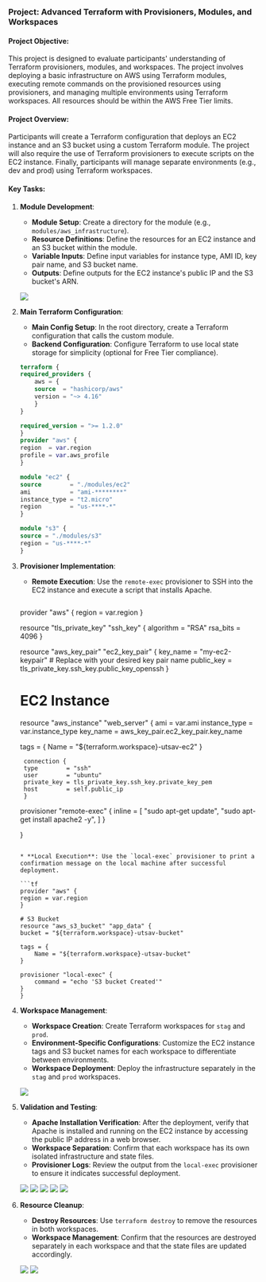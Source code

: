 ### **Project: Advanced Terraform with Provisioners, Modules, and Workspaces**

#### **Project Objective:**

This project is designed to evaluate participants' understanding of Terraform provisioners, modules, and workspaces. The project involves deploying a basic infrastructure on AWS using Terraform modules, executing remote commands on the provisioned resources using provisioners, and managing multiple environments using Terraform workspaces. All resources should be within the AWS Free Tier limits.

#### **Project Overview:**

Participants will create a Terraform configuration that deploys an EC2 instance and an S3 bucket using a custom Terraform module. The project will also require the use of Terraform provisioners to execute scripts on the EC2 instance. Finally, participants will manage separate environments (e.g., dev and prod) using Terraform workspaces.

#### **Key Tasks:**

1. **Module Development**:  
   * **Module Setup**: Create a directory for the module (e.g., `modules/aws_infrastructure`).  
   * **Resource Definitions**: Define the resources for an EC2 instance and an S3 bucket within the module.  
   * **Variable Inputs**: Define input variables for instance type, AMI ID, key pair name, and S3 bucket name.  
   * **Outputs**: Define outputs for the EC2 instance's public IP and the S3 bucket's ARN.  

    ![](./media/7.png)

2. **Main Terraform Configuration**:  
   * **Main Config Setup**: In the root directory, create a Terraform configuration that calls the custom module.  
   * **Backend Configuration**: Configure Terraform to use local state storage for simplicity (optional for Free Tier compliance).  

    ```tf
    terraform {
    required_providers {
        aws = {
        source  = "hashicorp/aws"
        version = "~> 4.16"
        }
    }

    required_version = ">= 1.2.0"
    }
    provider "aws" {
    region  = var.region
    profile = var.aws_profile
    }

    module "ec2" {
    source        = "./modules/ec2"
    ami           = "ami-********"
    instance_type = "t2.micro"
    region        = "us-****-*"
    }

    module "s3" {
    source = "./modules/s3"
    region = "us-****-*"
    }
    ```

3. **Provisioner Implementation**:  
   * **Remote Execution**: Use the `remote-exec` provisioner to SSH into the EC2 instance and execute a script that installs Apache.  

       ```tf
    provider "aws" {
    region = var.region
    }


    resource "tls_private_key" "ssh_key" {
    algorithm = "RSA"
    rsa_bits  = 4096
    }

    resource "aws_key_pair" "ec2_key_pair" {
    key_name   = "my-ec2-keypair"  # Replace with your desired key pair name
    public_key = tls_private_key.ssh_key.public_key_openssh
    }

    # EC2 Instance
    resource "aws_instance" "web_server" {
    ami                    = var.ami
    instance_type          = var.instance_type
    key_name      = aws_key_pair.ec2_key_pair.key_name
    
    tags = {
        Name = "${terraform.workspace}-utsav-ec2"
    }

        connection {
        type        = "ssh"
        user        = "ubuntu"  
        private_key = tls_private_key.ssh_key.private_key_pem
        host        = self.public_ip
        }
    provisioner "remote-exec" {
        inline = [
        "sudo apt-get update",
        "sudo apt-get install apache2 -y",
        ]
    }

    }
    ```

   * **Local Execution**: Use the `local-exec` provisioner to print a confirmation message on the local machine after successful deployment.  

    ```tf
    provider "aws" {
    region = var.region
    }

    # S3 Bucket
    resource "aws_s3_bucket" "app_data" {
    bucket = "${terraform.workspace}-utsav-bucket"

    tags = {
        Name = "${terraform.workspace}-utsav-bucket" 
    }

    provisioner "local-exec" {
        command = "echo 'S3 bucket Created'"
    }
    }
    ```

4. **Workspace Management**:  
   * **Workspace Creation**: Create Terraform workspaces for `stag` and `prod`.  
   * **Environment-Specific Configurations**: Customize the EC2 instance tags and S3 bucket names for each workspace to differentiate between environments.  
   * **Workspace Deployment**: Deploy the infrastructure separately in the `stag` and `prod` workspaces.  

    ![](./media/2.png)

5. **Validation and Testing**:  
   * **Apache Installation Verification**: After the deployment, verify that Apache is installed and running on the EC2 instance by accessing the public IP address in a web browser.  
   * **Workspace Separation**: Confirm that each workspace has its own isolated infrastructure and state files.  
   * **Provisioner Logs**: Review the output from the `local-exec` provisioner to ensure it indicates successful deployment.  

    ![](./media/1.png)
    ![](./media/3.png)
    ![](./media/4.png)
    ![](./media/5.png)
    ![](./media/6.png)

6. **Resource Cleanup**:  
   * **Destroy Resources**: Use `terraform destroy` to remove the resources in both workspaces.  
   * **Workspace Management**: Confirm that the resources are destroyed separately in each workspace and that the state files are updated accordingly. 

   ![](./media/9.png)
   ![](./media/10.png)

